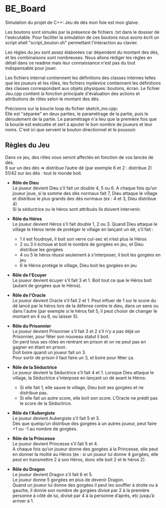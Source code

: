 # BE_Board
Simulation du projet de C++: Jeu de dés mon foie est mon glaive.

Les boutons sont simulés par la présence de fichiers .txt dans le dossier de l'exécutable. Pour faciliter la simulation de ces boutons nous avons écrit un script shell "script_bouton.sh" permettant l'interaction au clavier.

Les règles du jeu sont assez élaborées car dépendent du montant des dés, et les combinaisons sont nombreuses. Nous allons rédiger les règles en détail dans ce readme mais leur connaissance n'est pas du tout indispensable pour jouer.

Les fichiers internal contiennent les définitions des classes internes telles que les joueurs et les rôles, les fichiers mydevice contiennent les définitions des classes correspondant aux objets physiques: boutons, écran.
Le fichier Jeu.cpp contient la fonction principale d'évaluation des actions et attributions de rôles selon le montant des dés.

Précisions sur la boucle loop du fichier sketch_ino.cpp:  
Elle est "séparée" en deux parties, le paramétrage de la partie, puis le déroulement de la partie. Le paramétrage n'a lieu que la première fois que la boucle est exécutée et sert à ajouter le bon nombre de joueurs et leur noms. C'est ici que servent le bouton directionnel et le poussoir.

## Règles du Jeu
Dans ce jeu, des rôles vous seront affectés en fonction de vos lancés de dés.  
6 sur un des dés => distribue l’autre dé (par exemple 6 et 2 : distribue 2)  
51/42 sur les dés : tout le monde boit.
* __Rôle de Dieu__  
Le joueur devient Dieu s’il fait un double 4, 5 ou 6.
A chaque fois qu’un joueur joue, si la somme des dés normaux fait 7, Dieu attaque le village et distribue le plus grands des dés normaux (ex : 4 et 3, Dieu distribue 4)  
Si la séductrice ou le héros sont attribués ils doivent intervenir.

* __Rôle du Héros__  
Le joueur devient Héros s’il fait double 1, 2 ou 3.
Quand Dieu attaque le village le Héros tente de protéger le village en lançant un dé, s’il fait :
  * 1 il est foudroyé, il boit son verre cul-sec et n’est plus le Héros  
  * 2 ou 3 il échoue et boit le nombre de gorgées en jeu, et Dieu distribue les gorgées  
  * 4 ou 5 le héros réussi seulement à s'interposer, il boit les gorgées en jeu  
  * 6 le Héros protège le village, Dieu boit les gorgées en jeu
  
* __Rôle de l'Ecuyer__  
Le joueur devient écuyer s’il fait 3 et 1.
Boit tout ce que le Héros boit (autant de gorgées que le Héros).

* __Rôle de l'Oracle__  
Le joueur devient Oracle s’il fait 2 et 1.
Peut influer de 1 sur le score du dé lancé par le héros lors de la défense contre le dieu, dans un sens ou dans l'autre (par exemple si le héros fait 5, il peut choisir de changer le montant en 4 ou 6, ou laisser 5).

* __Rôle du Prisonnier__  
Le joueur devient Prisonnier s’il fait 3 et 2 s’il n’y a pas déjà un Prisonnier, pour fêter son nouveau statut il boit.  
On perd tous ses rôles en rentrant en prison et on ne peut pas en gagner en étant en prison.  
Doit boire quand un joueur fait un 3.  
Pour sortir de prison il faut faire un 3, et boire pour fêter ça.  

* __Rôle de la Séductrice__  
Le joueur devient la Séductrice s’il fait 4 et 1.
Lorsque Dieu attaque le village, la Séductrice s’interpose en lançant un dé avant le Héros:  
  * Si elle fait 1, elle sauve le village, Dieu boit ses gorgées et ne distribue pas.  
  * Si elle fait un autre score, elle boit son score.
L’Oracle ne prédit pas le score de la Séductrice.  

* __Rôle de l'Aubergiste__  
Le joueur devient Aubergiste s’il fait 5 et 3.  
Dès que quelqu’un distribue des gorgées à un autres joueur, peut faire +1 ou -1 au nombre de gorgées.  

* __Rôle de la Princesse__  
Le joueur devient Princesse s’il fait 5 et 4.  
A chaque fois qu’un joueur donne des gorgées à la Princesse, elle peut en donner la moitié au Héros (ex : si un joueur lui donne 4 gorgées, elle peut en transmettre 2 à son Héros, donc elle boit 2 et le héros 2).  

* __Rôle du Dragon__  
Le joueur devient Dragon s’il fait 6 et 5.  
Le joueur donne 5 gorgées en plus de devenir Dragon.  
Quand un joueur lui donne des gorgées il peut les souffler à droite ou à gauche, il donne son nombre de gorgées divisé par 2 à la première personne à côté de lui, divisé par 4 à la personne d’après, etc jusqu’à arriver à 1.  
